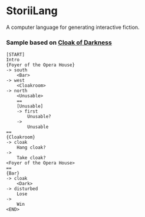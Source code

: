 # StoriiLang
A computer language for generating interactive fiction.

### Sample based on [Cloak of Darkness](https://www.ifwiki.org/Cloak_of_Darkness)
```
[START]
Intro
{Foyer of the Opera House}
-> south
	<Bar>
-> west
	<Cloakroom>
-> north
	<Unusable>
	==
	[Unusable]
	-> first
		Unusable?
	->
		Unusable
==
{Cloakroom}
-> cloak
	Hang cloak?
->
	Take cloak?
<Foyer of the Opera House>
==
{Bar}
-> cloak
	<Dark>
-> disturbed
	Lose
->
	Win
<END>
```

